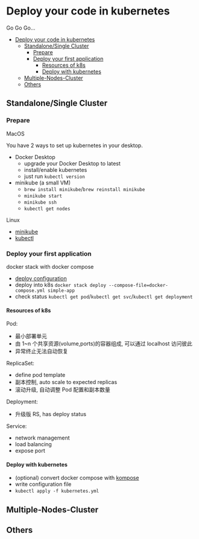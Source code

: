 # Deploy your code in kubernetes

Go Go Go...

- [Deploy your code in kubernetes](#deploy-your-code-in-kubernetes)
  - [Standalone/Single Cluster](#standalonesingle-cluster)
    - [Prepare](#prepare)
    - [Deploy your first application](#deploy-your-first-application)
      - [Resources of k8s](#resources-of-k8s)
      - [Deploy with kubernetes](#deploy-with-kubernetes)
  - [Multiple-Nodes-Cluster](#multiple-nodes-cluster)
  - [Others](#others)

## Standalone/Single Cluster

### Prepare

MacOS

You have 2 ways to set up kubernetes in your desktop.

- Docker Desktop
  - upgrade your Docker Desktop to latest
  - install/enable kubernetes
  - just run `kubectl version`
- minikube (a small VM)
  - `brew install minikube`/`brew reinstall minikube`
  - `minikube start`
  - `minikube ssh`
  - `kubectl get nodes`

Linux

- [minikube](https://kubernetes.io/docs/tasks/tools/install-minikube/)
- [kubectl](https://kubernetes.io/docs/tasks/tools/install-kubectl/)

### Deploy your first application

docker stack with docker compose

- [deploy configuration](https://docs.docker.com/compose/compose-file/)
- deploy into k8s `docker stack deploy --compose-file=docker-compose.yml simple-app`
- check status `kubectl get pod`/`kubectl get svc`/`kubectl get deployment`

#### Resources of k8s

Pod:

- 最小部署单元
- 由 1~n 个共享资源(volume,ports)的容器组成, 可以通过 localhost 访问彼此
- 异常终止无法自动恢复

ReplicaSet:

- define pod template
- 副本控制, auto scale to expected replicas
- 滚动升级, 自动调整 Pod 配置和副本数量

Deployment:

- 升级版 RS, has deploy status

Service:

- network management
- load balancing
- expose port

#### Deploy with kubernetes

- (optional) convert docker compose with [kompose](https://github.com/kubernetes/kompose)
- write configuration file
- `kubectl apply -f kubernetes.yml`

## Multiple-Nodes-Cluster

## Others
